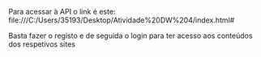 Para acessar à API o link é este:
file:///C:/Users/35193/Desktop/Atividade%20DW%204/index.html#

Basta fazer o registo e de seguida o login para ter acesso aos conteúdos dos respetivos sites
